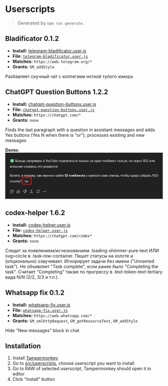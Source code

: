 # Userscripts

> Generated by `npm run generate`.

## Bladificator 0.1.2

- **Install:** [telegram-bladificator.user.js](https://raw.githubusercontent.com/popstas/userscripts/refs/heads/master/src/userscripts/telegram-bladificator.user.js)
- **File:** [`telegram-bladificator.user.js`](../../src/userscripts/telegram-bladificator.user.js)
- **Matches:** `https://web.telegram.org/*`
- **Grants:** `GM_addStyle`

Разбавляет скучный чат с коллегами ноткой тупого юмора


## ChatGPT Question Buttons 1.2.2

- **Install:** [chatgpt-question-buttons.user.js](https://raw.githubusercontent.com/popstas/userscripts/refs/heads/master/src/userscripts/chatgpt-question-buttons.user.js)
- **File:** [`chatgpt-question-buttons.user.js`](../../src/userscripts/chatgpt-question-buttons.user.js)
- **Matches:** `https://chatgpt.com/*`
- **Grants:** `none`

Finds the last paragraph with a question in assistant messages and adds Yes buttons (Yes N when there is "or"); processes existing and new messages

**Demo:**
![chatgpt-question-buttons.png](../../assets/demo/chatgpt-question-buttons.png)

## codex-helper 1.6.2

- **Install:** [codex-helper.user.js](https://raw.githubusercontent.com/popstas/userscripts/refs/heads/master/src/userscripts/codex-helper.user.js)
- **File:** [`codex-helper.user.js`](../../src/userscripts/codex-helper.user.js)
- **Matches:** `https://chatgpt.com/codex*`
- **Grants:** `none`

Следит за появлением/исчезновением .loading-shimmer-pure-text ИЛИ svg>circle в .task-row-container. Пишет статусы на холсте и (опционально) озвучивает. Игнорирует задачи без имени ("Unnamed task"). Не объявляет "Task complete", если ранее было "Completing the task". Считает "Completing" также по прогрессу в .text-token-text-tertiary вида N/N (2/2, 3/3 и т.п.).


## Whatsapp fix 0.1.2

- **Install:** [whatsapp-fix.user.js](https://raw.githubusercontent.com/popstas/userscripts/refs/heads/master/src/userscripts/whatsapp-fix.user.js)
- **File:** [`whatsapp-fix.user.js`](../../src/userscripts/whatsapp-fix.user.js)
- **Matches:** `https://web.whatsapp.com/*`
- **Grants:** `GM_xmlhttpRequest`, `GM_getResourceText`, `GM_addStyle`

Hide "New messages" block in chat


## Installation
1. Install [Tampermonkey](https://www.tampermonkey.net/)
2. Go to [src/userscripts](src/userscripts), choose userscript you want to install
3. Go to RAW of selected userscript, Tampermonkey should open it in editor
4. Click "Install" button

